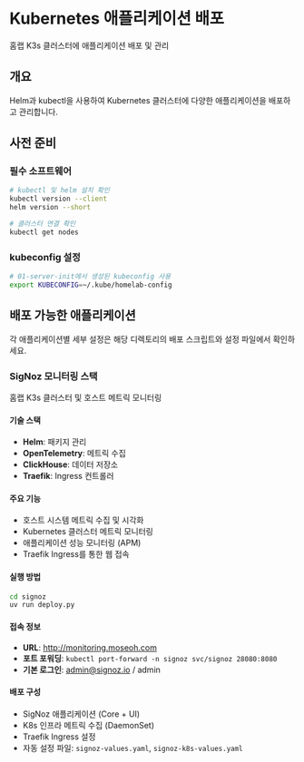 # Kubernetes 애플리케이션 배포

홈랩 K3s 클러스터에 애플리케이션 배포 및 관리

## 개요

Helm과 kubectl을 사용하여 Kubernetes 클러스터에 다양한 애플리케이션을 배포하고 관리합니다.

## 사전 준비

### 필수 소프트웨어
```bash
# kubectl 및 helm 설치 확인
kubectl version --client
helm version --short

# 클러스터 연결 확인
kubectl get nodes
```

### kubeconfig 설정
```bash
# 01-server-init에서 생성된 kubeconfig 사용
export KUBECONFIG=~/.kube/homelab-config
```

## 배포 가능한 애플리케이션

각 애플리케이션별 세부 설정은 해당 디렉토리의 배포 스크립트와 설정 파일에서 확인하세요.

### SigNoz 모니터링 스택

홈랩 K3s 클러스터 및 호스트 메트릭 모니터링

#### 기술 스택
- **Helm**: 패키지 관리
- **OpenTelemetry**: 메트릭 수집
- **ClickHouse**: 데이터 저장소
- **Traefik**: Ingress 컨트롤러

#### 주요 기능
- 호스트 시스템 메트릭 수집 및 시각화
- Kubernetes 클러스터 메트릭 모니터링
- 애플리케이션 성능 모니터링 (APM)
- Traefik Ingress를 통한 웹 접속

#### 실행 방법
```bash
cd signoz
uv run deploy.py
```

#### 접속 정보
- **URL**: http://monitoring.moseoh.com
- **포트 포워딩**: `kubectl port-forward -n signoz svc/signoz 28080:8080`
- **기본 로그인**: admin@signoz.io / admin

#### 배포 구성
- SigNoz 애플리케이션 (Core + UI)
- K8s 인프라 메트릭 수집 (DaemonSet)
- Traefik Ingress 설정
- 자동 설정 파일: `signoz-values.yaml`, `signoz-k8s-values.yaml`

